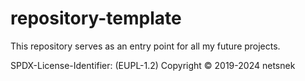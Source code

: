 # repository-template

This repository serves as an entry point for all my future projects.

SPDX-License-Identifier: (EUPL-1.2)
Copyright © 2019-2024 netsnek
